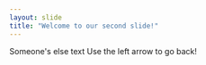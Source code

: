 ```yaml
---
layout: slide
title: "Welcome to our second slide!"
---
```

Someone's else text
Use the left arrow to go back!
